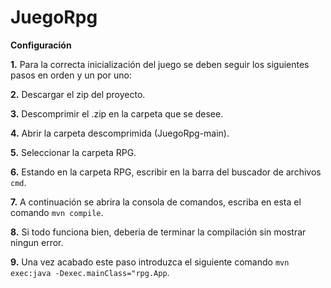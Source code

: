 # JuegoRpg

**Configuración**

**1.** Para la correcta inicialización del juego se deben seguir los siguientes pasos en orden y un por uno:

**2.** Descargar el zip del proyecto.

**3.** Descomprimir el .zip en la carpeta que se desee.

**4.** Abrir la carpeta descomprimida (JuegoRpg-main).

**5.** Seleccionar la carpeta RPG.

**6.** Estando en la carpeta RPG, escribir en la barra del buscador de archivos ```cmd```.

**7.** A continuación se abrira la consola de comandos, escriba en esta el comando ```mvn compile```.

**8.** Si todo funciona bien, deberia de terminar la compilación sin mostrar ningun error.

**9.** Una vez acabado este paso introduzca el siguiente comando ```mvn exec:java -Dexec.mainClass="rpg.App```.
